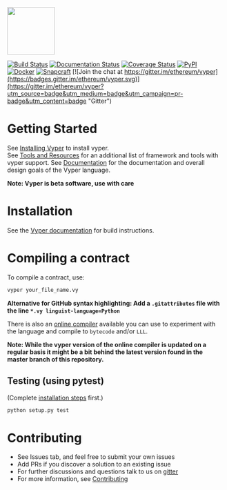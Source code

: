 
<img src="https://raw.githubusercontent.com/vyperlang/vyper/master/logo/vyper-logo-transparent.svg?sanitize=true" alt="" width="110">

[![Build Status](https://circleci.com/gh/ethereum/vyper.svg?style=shield)](https://circleci.com/gh/ethereum/vyper "CircleCI")
[![Documentation Status](https://readthedocs.org/projects/vyper/badge/?version=latest)](http://vyper.readthedocs.io/en/latest/?badge=latest "ReadTheDocs")
[![Coverage Status](https://coveralls.io/repos/github/ethereum/vyper/badge.svg?branch=master)](https://coveralls.io/github/ethereum/vyper?branch=master "Coveralls")
[![PyPI](https://badge.fury.io/py/vyper.svg)](https://pypi.org/project/vyper "PyPI")
[![Docker](https://images.microbadger.com/badges/version/vyperlang/vyper.svg)](https://hub.docker.com/r/vyperlang/vyper "DockerHub")
[![Snapcraft](https://snapcraft.io/vyper/badge.svg)](https://snapcraft.io/vyper "Snapcraft")
[![Join the chat at https://gitter.im/ethereum/vyper](https://badges.gitter.im/ethereum/vyper.svg)](https://gitter.im/ethereum/vyper?utm_source=badge&utm_medium=badge&utm_campaign=pr-badge&utm_content=badge "Gitter")


# Getting Started
See [Installing Vyper](http://vyper.readthedocs.io/en/latest/installing-vyper.html) to install vyper.  
See [Tools and Resources](https://github.com/vyperlang/vyper/wiki/Vyper-tools-and-resources) for an additional list of framework and tools with vyper support.
See [Documentation](http://vyper.readthedocs.io/en/latest/index.html) for the documentation and overall design goals of the Vyper language.

**Note: Vyper is beta software, use with care**

# Installation
See the [Vyper documentation](https://vyper.readthedocs.io/en/latest/installing-vyper.html)
for build instructions.

# Compiling a contract
To compile a contract, use:
```bash
vyper your_file_name.vy
```

**Alternative for GitHub syntax highlighting: Add a `.gitattributes` file with the line `*.vy linguist-language=Python`**

There is also an [online compiler](https://vyper.online/) available you can use to experiment with
the language and compile to ``bytecode`` and/or ``LLL``.

**Note: While the vyper version of the online compiler is updated on a regular basis it might
be a bit behind the latest version found in the master branch of this repository.**

## Testing (using pytest)

(Complete [installation steps](https://vyper.readthedocs.io/en/latest/installing-vyper.html) first.)

```bash
python setup.py test
```

# Contributing
* See Issues tab, and feel free to submit your own issues
* Add PRs if you discover a solution to an existing issue
* For further discussions and questions talk to us on [gitter](https://gitter.im/ethereum/vyper)
* For more information, see [Contributing](http://vyper.readthedocs.io/en/latest/contributing.html)
